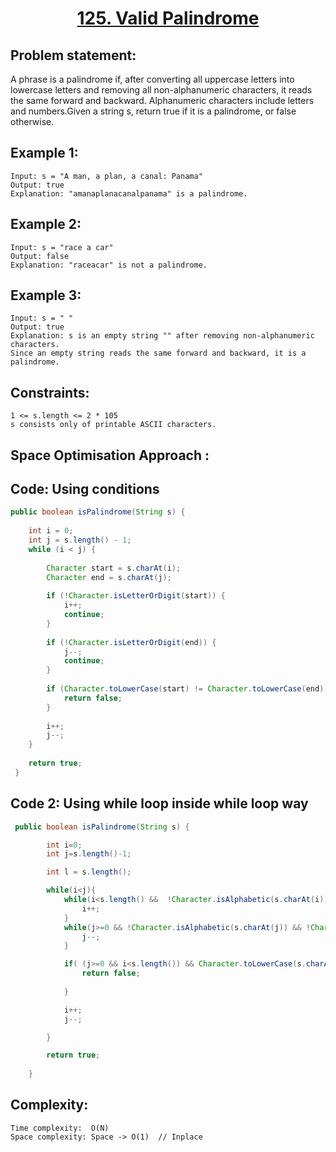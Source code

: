 <h1 align="center"><a href="https://leetcode.com/problems/valid-palindrome/description/">125. Valid Palindrome</a></h1>


## Problem statement:
A phrase is a palindrome if, after converting all uppercase letters into lowercase letters and removing all non-alphanumeric characters, 
it reads the same forward and backward. Alphanumeric characters include letters and numbers.Given a string s, return true if it is a palindrome, or false otherwise.


## Example 1:

```
Input: s = "A man, a plan, a canal: Panama"
Output: true
Explanation: "amanaplanacanalpanama" is a palindrome.
```

## Example 2:

```
Input: s = "race a car"
Output: false
Explanation: "raceacar" is not a palindrome.
```


## Example 3:

```
Input: s = " "
Output: true
Explanation: s is an empty string "" after removing non-alphanumeric characters.
Since an empty string reads the same forward and backward, it is a palindrome.
```


## Constraints:

```
1 <= s.length <= 2 * 105
s consists only of printable ASCII characters.
```


## Space Optimisation Approach : 


## Code: Using conditions

```java
public boolean isPalindrome(String s) {
        
    int i = 0;
    int j = s.length() - 1;
    while (i < j) {
        
        Character start = s.charAt(i);
        Character end = s.charAt(j);
        
        if (!Character.isLetterOrDigit(start)) {
            i++;
            continue;
        }
        
        if (!Character.isLetterOrDigit(end)) {
            j--;
            continue;
        }
        
        if (Character.toLowerCase(start) != Character.toLowerCase(end)) {
            return false;
        }
        
        i++;
        j--;    
    }
    
    return true;
 }
```



## Code 2: Using while loop inside while loop way

```java
 public boolean isPalindrome(String s) {

        int i=0;
        int j=s.length()-1;

        int l = s.length();

        while(i<j){
            while(i<s.length() &&  !Character.isAlphabetic(s.charAt(i)) && !Character.isDigit(s.charAt(i)) ){
                i++;
            }
            while(j>=0 && !Character.isAlphabetic(s.charAt(j)) && !Character.isDigit(s.charAt(j)) ){
                j--;
            }

            if( (j>=0 && i<s.length()) && Character.toLowerCase(s.charAt(i))!=Character.toLowerCase(s.charAt(j))){
                return false;
               
            }

            i++;
            j--;

        }

        return true;
        
    }
```






## Complexity:

```
Time complexity:  O(N)
Space complexity: Space -> O(1)  // Inplace
```







